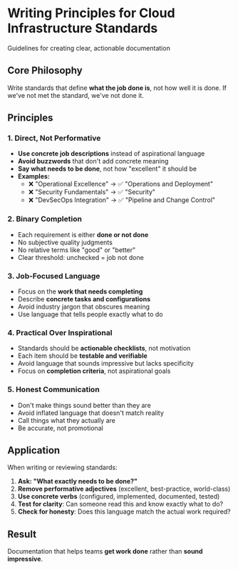 # Writing Principles for Cloud Infrastructure Standards

Guidelines for creating clear, actionable documentation

## Core Philosophy

Write standards that define **what the job done is**, not how well it is done. If we've not met the standard, we've
not done it.

## Principles

### 1. Direct, Not Performative

- **Use concrete job descriptions** instead of aspirational language
- **Avoid buzzwords** that don't add concrete meaning
- **Say what needs to be done**, not how "excellent" it should be
- **Examples:**
  - ❌ "Operational Excellence" → ✅ "Operations and Deployment"
  - ❌ "Security Fundamentals" → ✅ "Security"
  - ❌ "DevSecOps Integration" → ✅ "Pipeline and Change Control"

### 2. Binary Completion

- Each requirement is either **done or not done**
- No subjective quality judgments
- No relative terms like "good" or "better"
- Clear threshold: unchecked = job not done

### 3. Job-Focused Language

- Focus on the **work that needs completing**
- Describe **concrete tasks and configurations**
- Avoid industry jargon that obscures meaning
- Use language that tells people exactly what to do

### 4. Practical Over Inspirational

- Standards should be **actionable checklists**, not motivation
- Each item should be **testable and verifiable**
- Avoid language that sounds impressive but lacks specificity
- Focus on **completion criteria**, not aspirational goals

### 5. Honest Communication

- Don't make things sound better than they are
- Avoid inflated language that doesn't match reality
- Call things what they actually are
- Be accurate, not promotional

## Application

When writing or reviewing standards:

1. **Ask: "What exactly needs to be done?"**
2. **Remove performative adjectives** (excellent, best-practice, world-class)
3. **Use concrete verbs** (configured, implemented, documented, tested)
4. **Test for clarity**: Can someone read this and know exactly what to do?
5. **Check for honesty**: Does this language match the actual work required?

## Result

Documentation that helps teams **get work done** rather than **sound impressive**.
